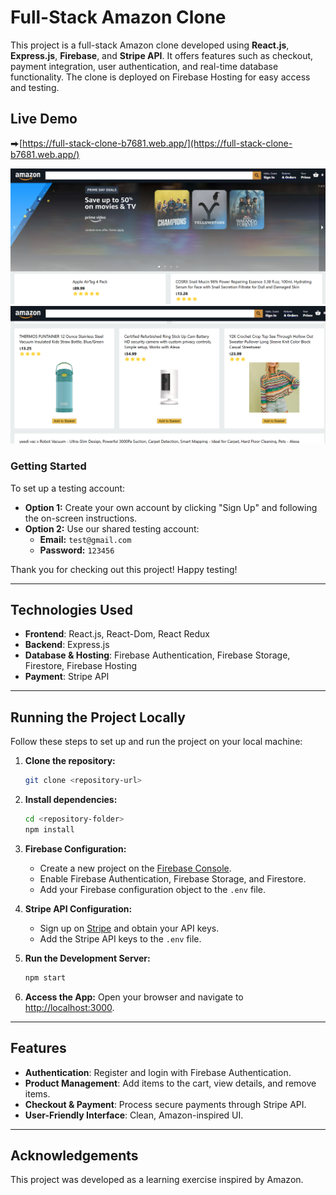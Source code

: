 # Full-Stack Amazon Clone

This project is a full-stack Amazon clone developed using **React.js**, **Express.js**, **Firebase**, and **Stripe API**. It offers features such as checkout, payment integration, user authentication, and real-time database functionality. The clone is deployed on Firebase Hosting for easy access and testing. 
## Live Demo
⮕[https://full-stack-clone-b7681.web.app/](https://full-stack-clone-b7681.web.app/)

![demo1](./images/demo1.png)
![demo2](./images/demo2.png)
### Getting Started

To set up a testing account:

- **Option 1:** Create your own account by clicking "Sign Up" and following the on-screen instructions.
- **Option 2:** Use our shared testing account:
  - **Email:** `test@gmail.com`
  - **Password:** `123456`

Thank you for checking out this project! Happy testing!

---

## Technologies Used

- **Frontend**: React.js, React-Dom, React Redux
- **Backend**: Express.js
- **Database & Hosting**: Firebase Authentication, Firebase Storage, Firestore, Firebase Hosting
- **Payment**: Stripe API

---

## Running the Project Locally

Follow these steps to set up and run the project on your local machine:

1. **Clone the repository:**
   ```bash
   git clone <repository-url>
   ```

2. **Install dependencies:**
   ```bash
   cd <repository-folder>
   npm install
   ```

3. **Firebase Configuration:**
   - Create a new project on the [Firebase Console](https://console.firebase.google.com/).
   - Enable Firebase Authentication, Firebase Storage, and Firestore.
   - Add your Firebase configuration object to the `.env` file.

4. **Stripe API Configuration:**
   - Sign up on [Stripe](https://stripe.com/) and obtain your API keys.
   - Add the Stripe API keys to the `.env` file.

5. **Run the Development Server:**
   ```bash
   npm start
   ```
6. **Access the App:** Open your browser and navigate to [http://localhost:3000](http://localhost:3000).

---

## Features

- **Authentication**: Register and login with Firebase Authentication.
- **Product Management**: Add items to the cart, view details, and remove items.
- **Checkout & Payment**: Process secure payments through Stripe API.
- **User-Friendly Interface**: Clean, Amazon-inspired UI.

---

## Acknowledgements

This project was developed as a learning exercise inspired by Amazon.